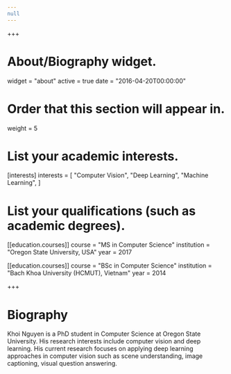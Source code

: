 ```yaml
---
null
---
```

+++
# About/Biography widget.
widget = "about"
active = true
date = "2016-04-20T00:00:00"

# Order that this section will appear in.
weight = 5

# List your academic interests.
[interests]
  interests = [
    "Computer Vision",
    "Deep Learning",
    "Machine Learning",
  ]

# List your qualifications (such as academic degrees).

[[education.courses]]
  course = "MS in Computer Science"
  institution = "Oregon State University, USA"
  year = 2017

[[education.courses]]
  course = "BSc in Computer Science"
  institution = "Bach Khoa University (HCMUT), Vietnam"
  year = 2014

+++

# Biography

Khoi Nguyen is a PhD student in Computer Science at Oregon State University. His research interests include computer vision and deep learning. His current research focuses on applying deep learning approaches in computer vision such as scene understanding, image captioning, visual question answering.
